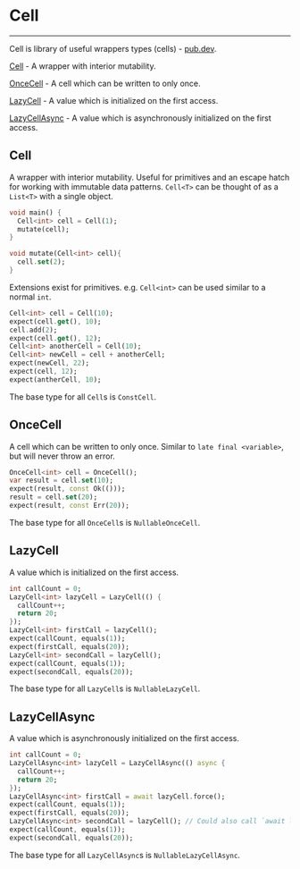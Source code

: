# Cell
***
Cell is library of useful wrappers types (cells) - [pub.dev](https://pub.dev/documentation/rust_core/latest/cell/cell-library.html).

[Cell](#cell) - A wrapper with interior mutability.

[OnceCell](#oncecell) - A cell which can be written to only once.

[LazyCell](#lazycell) - A value which is initialized on the first access.

[LazyCellAsync](#lazycellasync) - A value which is asynchronously initialized on the first access.


## Cell
A wrapper with interior mutability. Useful for primitives and an escape hatch for working with immutable data patterns.
`Cell<T>` can be thought of as a `List<T>` with a single object.
```dart
void main() {
  Cell<int> cell = Cell(1);
  mutate(cell);
}

void mutate(Cell<int> cell){
  cell.set(2);
}
```
Extensions exist for primitives. e.g. `Cell<int>` can be used similar to a normal `int`.
```dart
Cell<int> cell = Cell(10);
expect(cell.get(), 10);
cell.add(2);
expect(cell.get(), 12);
Cell<int> anotherCell = Cell(10);
Cell<int> newCell = cell + anotherCell;
expect(newCell, 22);
expect(cell, 12);
expect(antherCell, 10);
```
The base type for all `Cell`s is `ConstCell`.

## OnceCell
A cell which can be written to only once. Similar to `late final <variable>`, but will never throw an error.

```dart
OnceCell<int> cell = OnceCell();
var result = cell.set(10);
expect(result, const Ok(()));
result = cell.set(20);
expect(result, const Err(20));
```
The base type for all `OnceCell`s is `NullableOnceCell`.

## LazyCell
A value which is initialized on the first access.

```dart
int callCount = 0;
LazyCell<int> lazyCell = LazyCell(() {
  callCount++;
  return 20;
});
LazyCell<int> firstCall = lazyCell();
expect(callCount, equals(1));
expect(firstCall, equals(20));
LazyCell<int> secondCall = lazyCell();
expect(callCount, equals(1));
expect(secondCall, equals(20));
```
The base type for all `LazyCell`s is `NullableLazyCell`.

## LazyCellAsync
A value which is asynchronously initialized on the first access.

```dart
int callCount = 0;
LazyCellAsync<int> lazyCell = LazyCellAsync(() async {
  callCount++;
  return 20;
});
LazyCellAsync<int> firstCall = await lazyCell.force();
expect(callCount, equals(1));
expect(firstCall, equals(20));
LazyCellAsync<int> secondCall = lazyCell(); // Could also call `await lazyCell.force()` again.
expect(callCount, equals(1));
expect(secondCall, equals(20));
```
The base type for all `LazyCellAsync`s is `NullableLazyCellAsync`.

